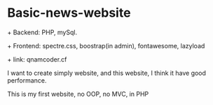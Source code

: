 # Basic-news-website

<div>
  <p>+ Backend: PHP, mySql.</p>
  <p>+ Frontend: spectre.css, boostrap(in admin), fontawesome, lazyload</p>
  <p>+ link: qnamcoder.cf</p>
  <p>I want to create simply website, and this website, I think it have good performance.</p>
  <p>This is my first website, no OOP, no MVC, in PHP</p>
</div>



